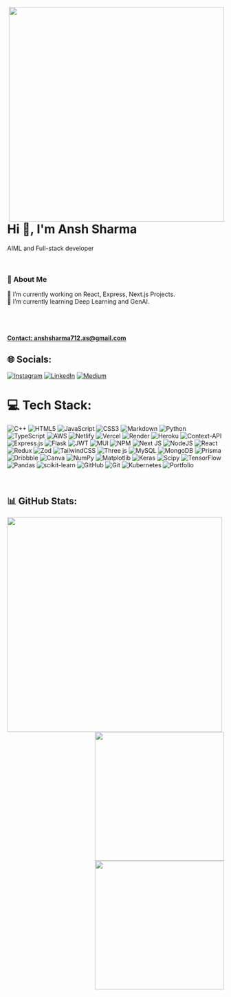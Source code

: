 <!--- <table style="width: 100%; border: none;">
  <tr>
    <td style="vertical-align: middle; width: 60%; text-align: center;">
      <h1 style="font-family: 'Arial', sans-serif;">Hi there 👋, I'm Ansh Sharma</h1>
      <p style="font-size: 28px; color: #96C9F4;">AIML and Full-stack developer</p>
      <br/>
      <h3>💫 About Me</h3>
      <p>🔭 I’m currently working on React, Express, Next.js Projects.<br>🌱 I’m currently learning Deep Learning and GenAI.<br>
</p>
      <br/>
      <br/>
      <h4  style="font-family: 'Arial', sans-serif;">Contact: anshsharma712.as@gmail.com</h4>
    </td>
    <br/>
    <br/>
    <td style="width: 40%; text-align: center;">
      <img src="https://user-images.githubusercontent.com/74038190/212748830-4c709398-a386-4761-84d7-9e10b98fbe6e.gif" width="500">

<br>
    </td>
  </tr>
</table>
-->

<img align="right" src="https://user-images.githubusercontent.com/74038190/212748830-4c709398-a386-4761-84d7-9e10b98fbe6e.gif" width="500">

<div align="left">
      <h1 align="left">Hi 👋, I'm Ansh Sharma</h1>
      <p >AIML and Full-stack developer</p>
      <br/>
      <h3>💫 About Me</h3>
      <p>🔭 I’m currently working on React, Express, Next.js Projects.<br>🌱 I’m currently learning Deep Learning and GenAI.<br>
</p>
      <br/>
      <br/>
      <h4> <a href="mailto:anshsharma712.as@gmail.com">Contact: anshsharma712.as@gmail.com </a></h4>
    </div>


## 🌐 Socials:


[![Instagram](https://img.shields.io/badge/Instagram-%23E4405F.svg?logo=Instagram&logoColor=white)](https://instagram.com/ansharma.as) [![LinkedIn](https://img.shields.io/badge/LinkedIn-%230077B5.svg?logo=linkedin&logoColor=white)](https://linkedin.com/in/ansharma-as) [![Medium](https://img.shields.io/badge/Medium-12100E?logo=medium&logoColor=white)](https://medium.com/@@ansharma.as) 

# 💻 Tech Stack:
![C++](https://img.shields.io/badge/c++-%2300599C.svg?style=flat&logo=c%2B%2B&logoColor=white) ![HTML5](https://img.shields.io/badge/html5-%23E34F26.svg?style=flat&logo=html5&logoColor=white) ![JavaScript](https://img.shields.io/badge/javascript-%23323330.svg?style=flat&logo=javascript&logoColor=%23F7DF1E) ![CSS3](https://img.shields.io/badge/css3-%231572B6.svg?style=flat&logo=css3&logoColor=white) ![Markdown](https://img.shields.io/badge/markdown-%23000000.svg?style=flat&logo=markdown&logoColor=white) ![Python](https://img.shields.io/badge/python-3670A0?style=flat&logo=python&logoColor=ffdd54) ![TypeScript](https://img.shields.io/badge/typescript-%23007ACC.svg?style=flat&logo=typescript&logoColor=white) ![AWS](https://img.shields.io/badge/AWS-%23FF9900.svg?style=flat&logo=amazon-aws&logoColor=white) ![Netlify](https://img.shields.io/badge/netlify-%23000000.svg?style=flat&logo=netlify&logoColor=#00C7B7) ![Vercel](https://img.shields.io/badge/vercel-%23000000.svg?style=flat&logo=vercel&logoColor=white) ![Render](https://img.shields.io/badge/Render-%46E3B7.svg?style=flat&logo=render&logoColor=white) ![Heroku](https://img.shields.io/badge/heroku-%23430098.svg?style=flat&logo=heroku&logoColor=white) ![Context-API](https://img.shields.io/badge/Context--Api-000000?style=flat&logo=react) ![Express.js](https://img.shields.io/badge/express.js-%23404d59.svg?style=flat&logo=express&logoColor=%2361DAFB) ![Flask](https://img.shields.io/badge/flask-%23000.svg?style=flat&logo=flask&logoColor=white) ![JWT](https://img.shields.io/badge/JWT-black?style=flat&logo=JSON%20web%20tokens) ![MUI](https://img.shields.io/badge/MUI-%230081CB.svg?style=flat&logo=mui&logoColor=white) ![NPM](https://img.shields.io/badge/NPM-%23CB3837.svg?style=flat&logo=npm&logoColor=white) ![Next JS](https://img.shields.io/badge/Next-black?style=flat&logo=next.js&logoColor=white) ![NodeJS](https://img.shields.io/badge/node.js-6DA55F?style=flat&logo=node.js&logoColor=white) ![React](https://img.shields.io/badge/react-%2320232a.svg?style=flat&logo=react&logoColor=%2361DAFB) ![Redux](https://img.shields.io/badge/redux-%23593d88.svg?style=flat&logo=redux&logoColor=white) ![Zod](https://img.shields.io/badge/zod-%233068b7.svg?style=flat&logo=zod&logoColor=white) ![TailwindCSS](https://img.shields.io/badge/tailwindcss-%2338B2AC.svg?style=flat&logo=tailwind-css&logoColor=white) ![Three js](https://img.shields.io/badge/threejs-black?style=flat&logo=three.js&logoColor=white) ![MySQL](https://img.shields.io/badge/mysql-4479A1.svg?style=flat&logo=mysql&logoColor=white) ![MongoDB](https://img.shields.io/badge/MongoDB-%234ea94b.svg?style=flat&logo=mongodb&logoColor=white) ![Prisma](https://img.shields.io/badge/Prisma-3982CE?style=flat&logo=Prisma&logoColor=white) ![Dribbble](https://img.shields.io/badge/Dribbble-EA4C89?style=flat&logo=dribbble&logoColor=white) ![Canva](https://img.shields.io/badge/Canva-%2300C4CC.svg?style=flat&logo=Canva&logoColor=white) ![NumPy](https://img.shields.io/badge/numpy-%23013243.svg?style=flat&logo=numpy&logoColor=white) ![Matplotlib](https://img.shields.io/badge/Matplotlib-%23ffffff.svg?style=flat&logo=Matplotlib&logoColor=black) ![Keras](https://img.shields.io/badge/Keras-%23D00000.svg?style=flat&logo=Keras&logoColor=white) ![Scipy](https://img.shields.io/badge/SciPy-%230C55A5.svg?style=flat&logo=scipy&logoColor=%white) ![TensorFlow](https://img.shields.io/badge/TensorFlow-%23FF6F00.svg?style=flat&logo=TensorFlow&logoColor=white) ![Pandas](https://img.shields.io/badge/pandas-%23150458.svg?style=flat&logo=pandas&logoColor=white) ![scikit-learn](https://img.shields.io/badge/scikit--learn-%23F7931E.svg?style=flat&logo=scikit-learn&logoColor=white) ![GitHub](https://img.shields.io/badge/github-%23121011.svg?style=flat&logo=github&logoColor=white) ![Git](https://img.shields.io/badge/git-%23F05033.svg?style=flat&logo=git&logoColor=white) ![Kubernetes](https://img.shields.io/badge/kubernetes-%23326ce5.svg?style=flat&logo=kubernetes&logoColor=white) ![Portfolio](https://img.shields.io/badge/Portfolio-%23000000.svg?style=flat&logo=firefox&logoColor=#FF7139)

<br/>


## 📊 GitHub Stats:
<img align="left" src="https://github-readme-stats.vercel.app/api?username=ansharma-as&theme=nightowl&hide_border=true&include_all_commits=true&count_private=true" width="500"> 
<img align="right" src="https://github-readme-streak-stats.herokuapp.com/?user=ansharma-as&theme=nightowl&hide_border=true" width="300">
</br>
<img align="right" src="https://github-readme-stats.vercel.app/api/top-langs/?username=ansharma-as&theme=nightowl&hide_border=true&include_all_commits=true&count_private=true&layout=compact" width="300">



<br>
</br>


 
